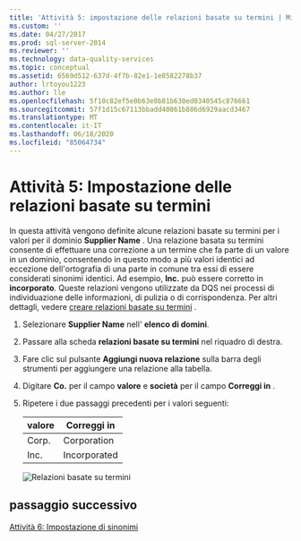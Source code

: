 ```yaml
---
title: 'Attività 5: impostazione delle relazioni basate su termini | Microsoft Docs'
ms.custom: ''
ms.date: 04/27/2017
ms.prod: sql-server-2014
ms.reviewer: ''
ms.technology: data-quality-services
ms.topic: conceptual
ms.assetid: 6569d512-637d-4f7b-82e1-1e8582278b37
author: lrtoyou1223
ms.author: lle
ms.openlocfilehash: 5f10c82ef5e0b63e0b81b630ed0340545c876661
ms.sourcegitcommit: 57f1d15c67113bbadd40861b886d6929aacd3467
ms.translationtype: MT
ms.contentlocale: it-IT
ms.lasthandoff: 06/18/2020
ms.locfileid: "85064734"
---
```

# <a name="task-5-setting-term-based-relationships"></a>Attività 5: Impostazione delle relazioni basate su termini
  In questa attività vengono definite alcune relazioni basate su termini per i valori per il dominio **Supplier Name** . Una relazione basata su termini consente di effettuare una correzione a un termine che fa parte di un valore in un dominio, consentendo in questo modo a più valori identici ad eccezione dell'ortografia di una parte in comune tra essi di essere considerati sinonimi identici. Ad esempio, **Inc.** può essere corretto in **incorporato**. Queste relazioni vengono utilizzate da DQS nei processi di individuazione delle informazioni, di pulizia o di corrispondenza. Per altri dettagli, vedere [creare relazioni basate su termini](https://msdn.microsoft.com/library/hh510404.aspx) .  
  
1.  Selezionare **Supplier Name** nell' **elenco di domini**.  
  
2.  Passare alla scheda **relazioni basate su termini** nel riquadro di destra.  
  
3.  Fare clic sul pulsante **Aggiungi nuova relazione** sulla barra degli strumenti per aggiungere una relazione alla tabella.  
  
4.  Digitare **Co.** per il campo **valore** e **società** per il campo **Correggi in** .  
  
5.  Ripetere i due passaggi precedenti per i valori seguenti:  
  
    |valore|Correggi in|  
    |-----------|----------------|  
    |Corp.|Corporation|  
    |Inc.|Incorporated|  
  
     ![Relazioni basate su termini](../../2014/tutorials/media/et-settingtermbasedrelations.jpg "Relazioni basate su termini")  
  
## <a name="next-step"></a>passaggio successivo  
 [Attività 6: Impostazione di sinonimi](../../2014/tutorials/task-6-setting-synonyms.md)  
  
  

